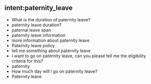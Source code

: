 ## intent:paternity_leave
- What is the duration of paternity leave?
- paternity leave duration?
- paternal leave span
- paternity leave information
- more information about paternity leave 
- Paternity leave policy
- tell me something about paternity leave
- I want to go on paternity leave, can you please tell me the eligibility criteria for this?
- paternity
- How much day will I go on paternity leave?
- Paternity leave 



